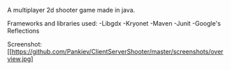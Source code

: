 A multiplayer 2d shooter game made in java.

Frameworks and libraries used:
-Libgdx
-Kryonet
-Maven
-Junit
-Google's Reflections

Screenshot:
[[https://github.com/Pankiev/ClientServerShooter/master/screenshots/overview.jpg]
